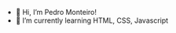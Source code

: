 - 👋 Hi, I’m Pedro Monteiro!
- 🌱 I’m currently learning HTML, CSS, Javascript

<!---
PedroMo634/PedroMo634 is a ✨ special ✨ repository because its `README.md` (this file) appears on your GitHub profile.
You can click the Preview link to take a look at your changes.
--->
